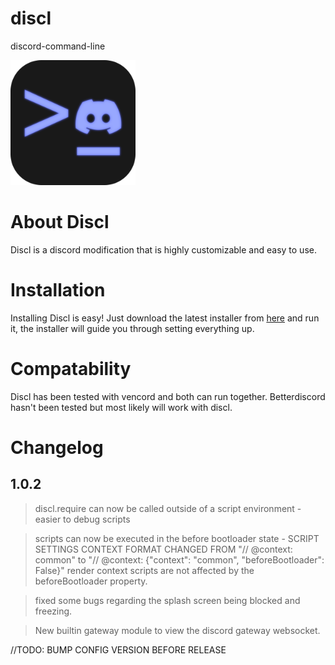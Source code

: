 # discl

discord-command-line

<img src="logo.png" width="200px" height="200px">

# About Discl

Discl is a discord modification that is highly customizable and easy to use.

# Installation

Installing Discl is easy!
Just download the latest installer from [here](https://github.com/titushm/discl-installer/releases) and run it, the installer will guide you through setting everything up.

# Compatability

Discl has been tested with vencord and both can run together.
Betterdiscord hasn't been tested but most likely will work with discl.

# Changelog

## 1.0.2

> discl.require can now be called outside of a script environment - easier to debug scripts

> scripts can now be executed in the before bootloader state - SCRIPT SETTINGS CONTEXT FORMAT CHANGED FROM "// @context: common" to "// @context: {"context": "common", "beforeBootloader": False}"
> render context scripts are not affected by the beforeBootloader property.

> fixed some bugs regarding the splash screen being blocked and freezing.

> New builtin gateway module to view the discord gateway websocket.

//TODO: BUMP CONFIG VERSION BEFORE RELEASE
